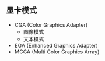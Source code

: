 ## 显卡模式
- CGA (Color Graphics Adapter)
    - 图像模式
    - 文本模式
- EGA (Enhanced Graphics Adapter)
- MCGA (Multi Color Graphics Array)
